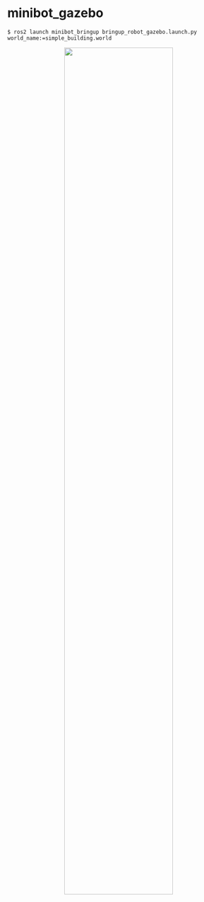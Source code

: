 # minibot_gazebo

```shell
$ ros2 launch minibot_bringup bringup_robot_gazebo.launch.py world_name:=simple_building.world
```

<center><img src="../docs/gazebo_simple_building.png" width="70%"></center>